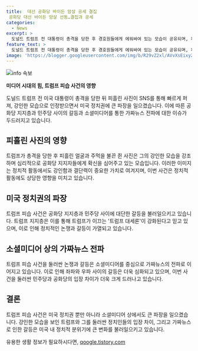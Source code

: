 ```yaml
---
title:  대선 공화당 바이든 암살 공세 결집
 공화당 대선 바이든 암살 선동…결집과 공세
categories:
  - News
excerpt: >
  도널드 트럼프 전 대통령이 총격을 당한 후 경호원들에게 에워싸여 있는 모습이 공유되며, 피로 물든 얼굴로 주먹을 쥐고 선거 승리를 외치는 강인한 모습이 공화당 지지자들을 단합시키고 있다. 트럼프 지지층은 이를 신의 가호로 간주하며 확고한 지지를 보여주고 있으며, 해당 사건은 좌파 소행이라는 주장과 함께 여론을 끌고 있다. 이로써 트럼프는 강인한 이미지를 구축하며 공화당 내에서 대세론을 확고히 하는 모습을 보이고 있다.
feature_text: >
  도널드 트럼프 전 대통령이 총격을 당한 후 경호원들에게 에워싸여 있는 모습이 공유되며, 피로 물든 얼굴로 주먹을 쥐고 선거 승리를 외치는 강인한 모습이 공화당 지지자들을 단합시키고 있다. 트럼프 지지층은 이를 신의 가호로 간주하며 확고한 지지를 보여주고 있으며, 해당 사건은 좌파 소행이라는 주장과 함께 여론을 끌고 있다. 이로써 트럼프는 강인한 이미지를 구축하며 공화당 내에서 대세론을 확고히 하는 모습을 보이고 있다.
image: 'https://blogger.googleusercontent.com/img/b/R29vZ2xl/AVvXsEixyZcFfHzMRdzZMjFBmAUKJYCLCGyLL1o632UiGVXcaFdKo_bkvkuCioo0uUKlGfBVcT3P84aROyZIXSBEx3Aw5nCQ3pTgDom1WDC4m8eifvWiAmWEEVb4x6G_l8C0QH225ldMjyaFvpxGEBGNO37VmDTDMHGhJPq73UglMfDca1-0aw/s1600/blogspot.png'
---
```


<p><img src="https://blogger.googleusercontent.com/img/b/R29vZ2xl/AVvXsEixyZcFfHzMRdzZMjFBmAUKJYCLCGyLL1o632UiGVXcaFdKo_bkvkuCioo0uUKlGfBVcT3P84aROyZIXSBEx3Aw5nCQ3pTgDom1WDC4m8eifvWiAmWEEVb4x6G_l8C0QH225ldMjyaFvpxGEBGNO37VmDTDMHGhJPq73UglMfDca1-0aw/s1600/blogspot.png" alt="info 속보" /></p>

<p><b>미디어 시대의 힘, 트럼프 피습 사건의 영향</b></p>

<p data-ke-size="size16">도널드 트럼프 전 미국 대통령이 총격을 당한 뒤 피흘린 사진이 SNS를 통해 빠르게 퍼져, 강인한 모습으로 인정받으면서 미국 정치권에 큰 파장을 일으켰습니다. 이에 따른 공화당 지지층과 민주당 사이의 갈등과 소셜미디어를 통한 가짜뉴스 전파에 대한 이슈가 두드러지고 있습니다.</p>

<h2 data-ke-size="size26">피흘린 사진의 영향</h2>

<p data-ke-size="size16">트럼프가 총격을 당한 후 피흘린 얼굴과 주먹을 불끈 쥔 사진은 그의 강인한 모습을 강조하며 심리적으로 공화당 지지자들에게 확신을 심어주고 있는 모습입니다. 이러한 이미지는 정치적 활동에서도 강인함과 결단력이 중요한 가치로 여겨지며, 이번 사건은 정치적 활동에도 상당한 영향을 미치고 있습니다.</p>

<h2 data-ke-size="size26">미국 정치권의 파장</h2>

<p data-ke-size="size16">트럼프 피습 사건은 공화당 지지층과 민주당 사이에 대단한 갈등을 불러일으키고 있습니다. 트럼프 지지층은 이를 통해 트럼프가 이끄는 '트럼프 대세론'이 강화된다고 믿고 있으며, 이로 인해 정치적인 논쟁과 갈등이 가열되고 있습니다.</p>

<h2 data-ke-size="size26">소셜미디어 상의 가짜뉴스 전파</h2>

<p data-ke-size="size16">트럼프 피습 사건을 둘러싼 논쟁과 갈등은 소셜미디어를 중심으로 가짜뉴스의 전파로 이어지고 있습니다. 이로 인해 좌파와 우파 사이의 갈등은 더욱 심화되고 있으며, 이번 사건을 둘러싼 민주당과 공화당의 입장 차이가 더욱 크게 드러나고 있습니다.</p>

<h2 data-ke-size="size26">결론</h2>

<p data-ke-size="size16">트럼프 피습 사건은 미국 정치권 뿐만 아니라 소셜미디어 상에서도 큰 파장을 일으켰습니다. 강인한 모습을 보인 트럼프와 그를 둘러싼 정치인들의 입장 차이, 그리고 가짜뉴스로 인한 갈등은 미국 내 정치적 분위기에 큰 변화를 불러일으키고 있습니다.</p>
유용한 생활 정보가 필요하시다면, <a href="https://qoogle.tistory.com" rel="dofollow">qoogle.tistory.com</a>


